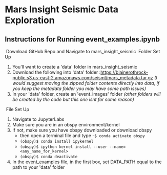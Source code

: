 # Mars Insight Seismic Data Exploration


## Instructions for Running event_examples.ipynb
​
Download GitHub Repo and Navigate to mars_insight_seismic
​
Folder Set Up
1. You'll want to create a 'data' folder in mars_insight_seismic
2. Download the following into 'data' folder :https://blainerothrock-public.s3.us-east-2.amazonaws.com/seisml/mars_metadata.tar.gz
     *(I would suggest moving the zipped folder contents directly into data, if you keep the metadata folder you may have some path issues)*
3. In your 'data' folder, create an 'event_images' folder
    *(other folders will be created by the code but this one isnt for some reason)*
    
​
File Set Up
1. Navigate to JupyterLabs
2. Make sure you are in an obspy environment/kernel
3. If not, make sure you have obspy downloaded or download obspy
    - then open a terminal file and type
    -`$ conda activate obspy`
    - `(obspy)$ conda install ipykernel`
    - `(obspy)$ ipython kernel install --user --name=<any_name_for_kernel>`
    - `(obspy)$ conda deactivate`
4. In the event_examples file, in the first box, set DATA_PATH equal to the path to your 'data' folder
